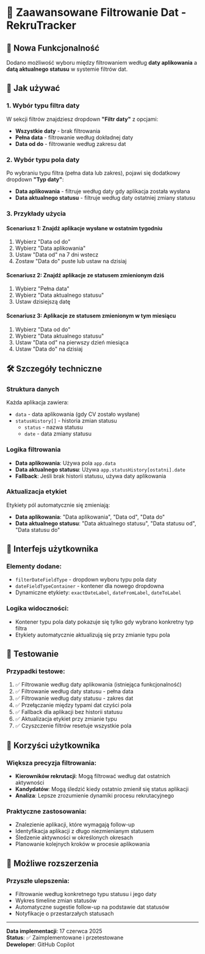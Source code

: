 # 📅 Zaawansowane Filtrowanie Dat - RekruTracker

## 🎯 Nowa Funkcjonalność

Dodano możliwość wyboru między filtrowaniem według **daty aplikowania** a **datą aktualnego statusu** w systemie filtrów dat.

## 🔧 Jak używać

### 1. Wybór typu filtra daty
W sekcji filtrów znajdziesz dropdown **"Filtr daty"** z opcjami:
- **Wszystkie daty** - brak filtrowania
- **Pełna data** - filtrowanie według dokładnej daty
- **Data od do** - filtrowanie według zakresu dat

### 2. Wybór typu pola daty
Po wybraniu typu filtra (pełna data lub zakres), pojawi się dodatkowy dropdown **"Typ daty"**:
- **Data aplikowania** - filtruje według daty gdy aplikacja została wysłana
- **Data aktualnego statusu** - filtruje według daty ostatniej zmiany statusu

### 3. Przykłady użycia

#### Scenariusz 1: Znajdź aplikacje wysłane w ostatnim tygodniu
1. Wybierz "Data od do"
2. Wybierz "Data aplikowania" 
3. Ustaw "Data od" na 7 dni wstecz
4. Zostaw "Data do" puste lub ustaw na dzisiaj

#### Scenariusz 2: Znajdź aplikacje ze statusem zmienionym dziś
1. Wybierz "Pełna data"
2. Wybierz "Data aktualnego statusu"
3. Ustaw dzisiejszą datę

#### Scenariusz 3: Aplikacje ze statusem zmienionym w tym miesiącu
1. Wybierz "Data od do"
2. Wybierz "Data aktualnego statusu"
3. Ustaw "Data od" na pierwszy dzień miesiąca
4. Ustaw "Data do" na dzisiaj

## 🛠️ Szczegóły techniczne

### Struktura danych
Każda aplikacja zawiera:
- `data` - data aplikowania (gdy CV zostało wysłane)
- `statusHistory[]` - historia zmian statusu
  - `status` - nazwa statusu
  - `date` - data zmiany statusu

### Logika filtrowania
- **Data aplikowania**: Używa pola `app.data`
- **Data aktualnego statusu**: Używa `app.statusHistory[ostatni].date`
- **Fallback**: Jeśli brak historii statusu, używa daty aplikowania

### Aktualizacja etykiet
Etykiety pól automatycznie się zmieniają:
- **Data aplikowania**: "Data aplikowania", "Data od", "Data do"
- **Data aktualnego statusu**: "Data aktualnego statusu", "Data statusu od", "Data statusu do"

## 🎨 Interfejs użytkownika

### Elementy dodane:
- `filterDateFieldType` - dropdown wyboru typu pola daty
- `dateFieldTypeContainer` - kontener dla nowego dropdowna
- Dynamiczne etykiety: `exactDateLabel`, `dateFromLabel`, `dateToLabel`

### Logika widoczności:
- Kontener typu pola daty pokazuje się tylko gdy wybrano konkretny typ filtra
- Etykiety automatycznie aktualizują się przy zmianie typu pola

## 🧪 Testowanie

### Przypadki testowe:
1. ✅ Filtrowanie według daty aplikowania (istniejąca funkcjonalność)
2. ✅ Filtrowanie według daty statusu - pełna data
3. ✅ Filtrowanie według daty statusu - zakres dat
4. ✅ Przełączanie między typami dat czyści pola
5. ✅ Fallback dla aplikacji bez historii statusu
6. ✅ Aktualizacja etykiet przy zmianie typu
7. ✅ Czyszczenie filtrów resetuje wszystkie pola

## 🎯 Korzyści użytkownika

### Większa precyzja filtrowania:
- **Kierowników rekrutacji**: Mogą filtrować według dat ostatnich aktywności
- **Kandydatów**: Mogą śledzić kiedy ostatnio zmienił się status aplikacji
- **Analiza**: Lepsze zrozumienie dynamiki procesu rekrutacyjnego

### Praktyczne zastosowania:
- Znalezienie aplikacji, które wymagają follow-up
- Identyfikacja aplikacji z długo niezmienianym statusem
- Śledzenie aktywności w określonych okresach
- Planowanie kolejnych kroków w procesie aplikowania

## 🔮 Możliwe rozszerzenia

### Przyszłe ulepszenia:
- Filtrowanie według konkretnego typu statusu i jego daty
- Wykres timeline zmian statusów
- Automatyczne sugestie follow-up na podstawie dat statusów
- Notyfikacje o przestarzałych statusach

---

**Data implementacji**: 17 czerwca 2025  
**Status**: ✅ Zaimplementowane i przetestowane  
**Deweloper**: GitHub Copilot
